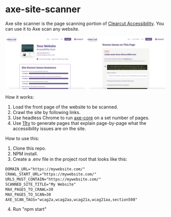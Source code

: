 # axe-site-scanner
Axe site scanner is the page scanning portion of [Clearcut Accessibility](https://clearcut.steedgood.com/). You can use it to Axe scan any website.

![Screenshot of the accessibility scanner running](screenshot.png)

How it works:
1. Load the front page of the website to be scanned.
2. Crawl the site by following links.
3. Use headless Chrome to run [axe-core](https://github.com/dequelabs/axe-core) on a set number of pages.
4. Use [11ty](https://11ty.dev) to generate pages that explain page-by-page what the accessibility issues are on the site.

How to use this:
1. Clone this repo.
2. NPM install.
3. Create a .env file in the project root that looks like this:
```
DOMAIN_URL="https://mywebsite.com/"
CRAWL_START_URL="https://mywebsite.com/"
URLS_MUST_CONTAIN="https://mywebsite.com/"
SCANNED_SITE_TITLE="My Website"
MAX_PAGES_TO_CRAWL=30
MAX_PAGES_TO_SCAN=30
AXE_SCAN_TAGS="wcag2a,wcag2aa,wcag21a,wcag21aa,section508"
```
4. Run "npm start"